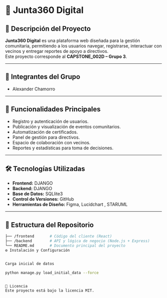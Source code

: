 # 📌 Junta360 Digital  

## 📖 Descripción del Proyecto  
**Junta360 Digital** es una plataforma web diseñada para la gestión comunitaria, permitiendo a los usuarios navegar, registrarse, interactuar con vecinos  y entregar reportes de apoyo a directivos.  
Este proyecto corresponde al **CAPSTONE_002D – Grupo 3**.  

---

## 👥 Integrantes del Grupo  
- Alexander Chamorro  

---

## 🚀 Funcionalidades Principales  
- Registro y autenticación de usuarios.  
- Publicación y visualización de eventos comunitarios.
- Automatización de certificados.  
- Panel de gestión para directivos.  
- Espacio de colaboración con vecinos.  
- Reportes y estadísticas para toma de decisiones.  

---

## 🛠️ Tecnologías Utilizadas  
- **Frontend:** DJANGO 
- **Backend:** DJANGO
- **Base de Datos:** SQLlite3  
- **Control de Versiones:** GitHub  
- **Herramientas de Diseño:** Figma, Lucidchart , STARUML

---

## 📂 Estructura del Repositorio  
```bash
├── /frontend       # Código del cliente (React)
├── /backend        # API y lógica de negocio (Node.js + Express)
└── README.md       # Documento principal del proyecto
⚙️ Instalación y Configuración


Carga inicial de datos 

python manage.py load_initial_data --force


📄 Licencia
Este proyecto está bajo la licencia MIT.
